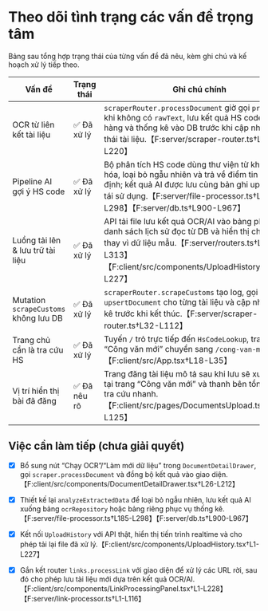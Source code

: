 # Theo dõi tình trạng các vấn đề trọng tâm

Bảng sau tổng hợp trạng thái của từng vấn đề đã nêu, kèm ghi chú và kế hoạch xử lý tiếp theo.

| Vấn đề | Trạng thái | Ghi chú chính | Bước tiếp theo |
| --- | --- | --- | --- |
| OCR từ liên kết tài liệu | ✅ Đã xử lý | `scraperRouter.processDocument` giờ gọi `processOcr` khi không có `rawText`, lưu kết quả HS code, tên hàng và thống kê vào DB trước khi cập nhật trạng thái tài liệu.【F:server/scraper-router.ts†L135-L220】 | Kết nối giao diện (DocumentDetail/RecentDocuments) với mutation OCR để người vận hành kích hoạt trực tiếp; thêm thông báo tiến độ. |
| Pipeline AI gợi ý HS code | ✅ Đã xử lý | Bộ phân tích HS code dùng thư viện từ khóa chuẩn hóa, loại bỏ ngẫu nhiên và trả về điểm tin cậy xác định; kết quả AI được lưu cùng bản ghi upload để tái sử dụng.【F:server/file-processor.ts†L185-L298】【F:server/db.ts†L900-L967】 | Theo dõi phản hồi thực tế để mở rộng thư viện từ khóa và tích hợp embedding khi cần. |
| Luồng tải lên & lưu trữ tài liệu | ✅ Đã xử lý | API tải file lưu kết quả OCR/AI vào bảng phân tích, danh sách lịch sử đọc từ DB và hiển thị chi tiết thật thay vì dữ liệu mẫu.【F:server/routers.ts†L213-L313】【F:client/src/components/UploadHistory.tsx†L1-L227】 | Bổ sung biểu đồ thống kê theo thời gian xử lý (tùy chọn). |
| Mutation `scrapeCustoms` không lưu DB | ✅ Đã xử lý | `scraperRouter.scrapeCustoms` tạo log, gọi `upsertDocument` cho từng tài liệu và cập nhật thống kê trước khi kết thúc.【F:server/scraper-router.ts†L32-L112】 | Mở rộng để tự động xếp hàng OCR/AI và gửi thông báo khi hoàn tất (tính năng bổ sung). |
| Trang chủ cần là tra cứu HS | ✅ Đã xử lý | Tuyến `/` trỏ trực tiếp đến `HsCodeLookup`, trang “Công văn mới” chuyển sang `/cong-van-moi`.【F:client/src/App.tsx†L18-L35】 | Theo dõi phản hồi người dùng, cân nhắc thêm quick link quay lại bảng công văn. |
| Vị trí hiển thị bài đã đăng | ✅ Đã nêu rõ | Trang đăng tài liệu mô tả sau khi lưu sẽ xuất hiện tại trang “Công văn mới” và thanh bên tổng hợp để tra cứu nhanh.【F:client/src/pages/DocumentsUpload.tsx†L121-L125】 | Kiểm tra thực tế khi dữ liệu có thật và bổ sung badge “Mới đăng” trong bảng `RecentDocumentsSidebar`. |

## Việc cần làm tiếp (chưa giải quyết)
- [x] Bổ sung nút “Chạy OCR”/“Làm mới dữ liệu” trong `DocumentDetailDrawer`, gọi `scraper.processDocument` và đồng bộ kết quả vào giao diện.【F:client/src/components/DocumentDetailDrawer.tsx†L26-L212】
- [x] Thiết kế lại `analyzeExtractedData` để loại bỏ ngẫu nhiên, lưu kết quả AI xuống bảng `ocrRepository` hoặc bảng riêng phục vụ thống kê.【F:server/file-processor.ts†L185-L298】【F:server/db.ts†L900-L967】
- [x] Kết nối `UploadHistory` với API thật, hiển thị tiến trình realtime và cho phép tải lại file đã xử lý.【F:client/src/components/UploadHistory.tsx†L1-L227】
- [x] Gắn kết router `links.processLink` với giao diện để xử lý các URL rời, sau đó cho phép lưu tài liệu mới dựa trên kết quả OCR/AI.【F:client/src/components/LinkProcessingPanel.tsx†L1-L228】【F:server/link-processor.ts†L1-L116】

